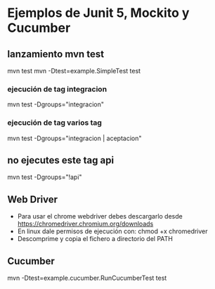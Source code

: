 # Ejemplos de Junit 5, Mockito y Cucumber

## lanzamiento mvn test
mvn test
mvn -Dtest=example.SimpleTest test
### ejecución de tag integracion
mvn test -Dgroups="integracion"
### ejecución de tag varios tag
mvn test -Dgroups="integracion | aceptacion"
## no ejecutes este tag api
mvn test -Dgroups="!api"
## Web Driver
* Para usar el chrome webdriver debes descargarlo desde https://chromedriver.chromium.org/downloads
* En linux dale permisos de ejecución con: chmod +x chromedriver
* Descomprime y copia el fichero a directorio del PATH

## Cucumber
mvn -Dtest=example.cucumber.RunCucumberTest test

